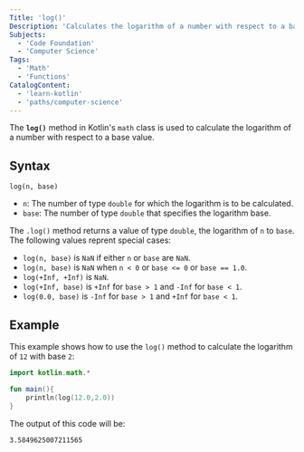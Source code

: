 ```yaml
---
Title: 'log()'
Description: 'Calculates the logarithm of a number with respect to a base value.'
Subjects:
  - 'Code Foundation'
  - 'Computer Science'
Tags:
  - 'Math'
  - 'Functions'
CatalogContent:
  - 'learn-kotlin'
  - 'paths/computer-science'
---
```


The **`log()`** method in Kotlin's `math` class is used to calculate the logarithm of a number with respect to a base value.

## Syntax

```pseudo
log(n, base)
```

- `n`: The number of type `double` for which the logarithm is to be calculated.
- `base`: The number of type `double` that specifies the logarithm base.

The `.log()` method returns a value of type `double`, the logarithm of `n` to `base`. The following values reprent special cases:

- `log(n, base)` is `NaN` if either `n` or `base` are `NaN`.
- `log(n, base)` is `NaN` when `n < 0` or `base <= 0` or `base == 1.0`.
- `log(+Inf, +Inf)` is `NaN`.
- `log(+Inf, base)` is `+Inf` for `base > 1` and `-Inf` for `base < 1`.
- `log(0.0, base)` is `-Inf` for `base > 1` and `+Inf` for `base < 1`.

## Example

This example shows how to use the `log()` method to calculate the logarithm of `12` with base `2`:

```kotlin
import kotlin.math.*

fun main(){
    println(log(12.0,2.0))
}
```

The output of this code will be:

```shell
3.5849625007211565
```
